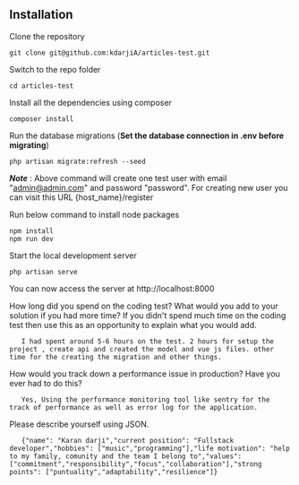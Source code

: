 ## Installation
Clone the repository

    git clone git@github.com:kdarjiA/articles-test.git

Switch to the repo folder

    cd articles-test

Install all the dependencies using composer

    composer install

Run the database migrations (**Set the database connection in .env before migrating**)

    php artisan migrate:refresh --seed

***Note*** : Above command will create one test user with email "admin@admin.com" and password "password".
For creating new user you can visit this URL {host_name}/register

Run below command to install node packages

    npm install
    npm run dev     

Start the local development server

    php artisan serve

You can now access the server at http://localhost:8000

How long did you spend on the coding test? What would you add to your solution if you had more time? If you didn't spend much time on the coding test then use this as an opportunity to explain what you would add.

       I had spent around 5-6 hours on the test. 2 hours for setup the project , create api and created the model and vue js files. other time for the creating the migration and other things.

How would you track down a performance issue in production? Have you ever had to do this?

       Yes, Using the performance monitoring tool like sentry for the track of performance as well as error log for the application.

Please describe yourself using JSON.

       {"name": "Karan darji","current position": "Fullstack developer","hobbies": ["music","programming"],"life motivation": "help to my family, comunity and the team I belong to","values": ["commitment","responsibility","focus","collaboration"],"strong points": ["puntuality","adaptability","resilience"]}



